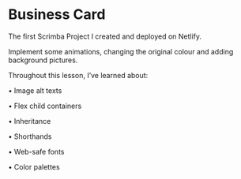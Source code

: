 
# Business Card

The first Scrimba Project I created and deployed on Netlify.

Implement some animations, changing the original colour and adding background pictures.

Throughout this lesson, I’ve learned about:

•	Image alt texts

•	Flex child containers

•	Inheritance

•	Shorthands

•	Web-safe fonts

•	Color palettes
